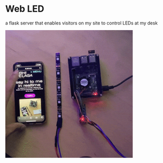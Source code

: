 # Web LED
a flask server that enables visitors on my site to control LEDs at my desk

![img](https://github.com/avelaga/webLed/blob/master/webLed.gif)
